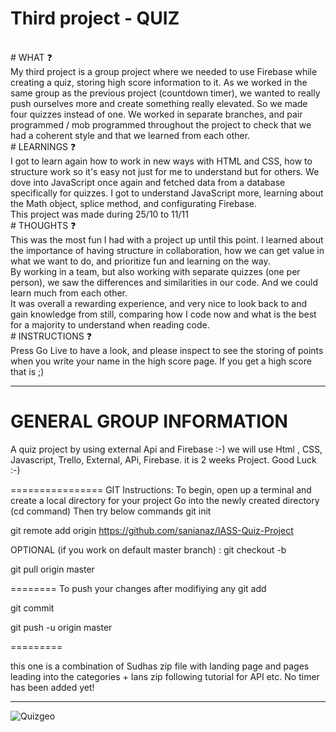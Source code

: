 # Third project - QUIZ <br>
<br>
# WHAT ❓ <br>
My third project is a group project where we needed to use Firebase while creating a quiz, storing high score information to it.
As we worked in the same group as the previous project (countdown timer), we wanted to really push ourselves more and create something really elevated.
So we made four quizzes instead of one. We worked in separate branches, and pair programmed / mob programmed throughout the project to check that we had a coherent style and that we learned from each other. <br>
# LEARNINGS ❓ <br>
I got to learn again how to work in new ways with HTML and CSS, how to structure work so it's easy not just for me to understand but for others. We dove into JavaScript once again and fetched data from a database specifically for quizzes. I got to understand JavaScript more, learning about the Math object, splice method, and configurating Firebase. <br>
This project was made during 25/10 to 11/11 <br>
# THOUGHTS ❓ <br>
This was the most fun I had with a project up until this point. I learned about the importance of having structure in collaboration, how we can get value in what we want to do, and prioritize fun and learning on the way. <br>
By working in a team, but also working with separate quizzes (one per person), we saw the differences and similarities in our code. And we could learn much from each other. <br>
It was overall a rewarding experience, and very nice to look back to and gain knowledge from still, comparing how I code now and what is the best for a majority to understand when reading code. <br>
# INSTRUCTIONS ❓ <br>
Press Go Live to have a look, and please inspect to see the storing of points when you write your name in the high score page. If you get a high score that is ;) <br>

___________
# GENERAL GROUP INFORMATION <br>
A quiz project by using external Api and Firebase :-) we will use Html , CSS, Javascript, Trello, External, APi, Firebase. it is 2 weeks Project. Good Luck :-)

================ GIT Instructions: To begin, open up a terminal and create a local directory for your project Go into the newly created directory (cd command) Then try below commands git init

git remote add origin https://github.com/sanianaz/IASS-Quiz-Project

OPTIONAL (if you work on default master branch) : git checkout -b

git pull origin master

======== To push your changes after modifiying any git add

git commit

git push -u origin master

=========

this one is a combination of Sudhas zip file with landing page and pages leading into the categories + Ians zip following tutorial for API etc. No timer has been added yet! 
___________
![Quizgeo](https://user-images.githubusercontent.com/90833604/167095207-1132ee7f-185a-4a73-9d7a-e5602bfbcfaf.png)


